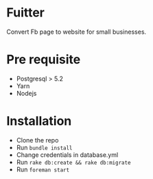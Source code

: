# Fuitter

Convert Fb page to website for small businesses.

# Pre requisite

- Postgresql > 5.2
- Yarn
- Nodejs

# Installation

- Clone the repo
- Run `bundle install`
- Change credentials in database.yml
- Run `rake db:create && rake db:migrate`
- Run `foreman start`